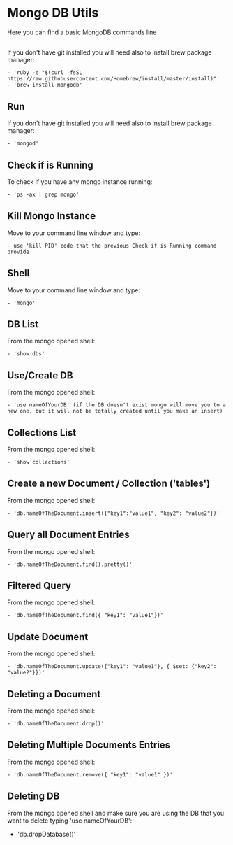 # Mongo DB Utils

Here you can find a basic MongoDB commands line

##

If you don't have git installed you will need also to install brew package manager:

    - 'ruby -e "$(curl -fsSL https://raw.githubusercontent.com/Homebrew/install/master/install)"'
    - 'brew install mongodb'

## Run

If you don't have git installed you will need also to install brew package manager:

    - 'mongod'

## Check if is Running

To check if you have any mongo instance running:

    - 'ps -ax | grep mongo'

## Kill Mongo Instance

Move to your command line window and type:

    - use 'kill PID' code that the previous Check if is Running command provide

## Shell

Move to your command line window and type:

    - 'mongo'

## DB List

From the mongo opened shell:

    - 'show dbs'

## Use/Create DB

From the mongo opened shell:

    - 'use nameOfYourDB' (if the DB doesn't exist mongo will move you to a new one, but it will not be totally created until you make an insert)

## Collections List

From the mongo opened shell:

    - 'show collections'

## Create a new Document / Collection ('tables')

From the mongo opened shell:

    - 'db.nameOfTheDocument.insert({"key1":"value1", "key2": "value2"})'

## Query all Document Entries

From the mongo opened shell:

    - 'db.nameOfTheDocument.find().pretty()'

## Filtered Query

From the mongo opened shell:

    - 'db.nameOfTheDocument.find({ "key1": "value1"})'

## Update Document

From the mongo opened shell:

    - 'db.nameOfTheDocument.update({"key1": "value1"}, { $set: {"key2": "value2"}})'

## Deleting a Document

From the mongo opened shell:

    - 'db.nameOfTheDocument.drop()'

## Deleting Multiple Documents Entries

From the mongo opened shell:

    - 'db.nameOfTheDocument.remove({ "key1": "value1" })'

## Deleting DB

From the mongo opened shell and make sure you are using the DB that you want to delete typing 'use nameOfYourDB':

- 'db.dropDatabase()'
